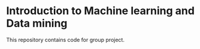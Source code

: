 # Introduction to Machine learning and Data mining

This repository contains code for group project.
